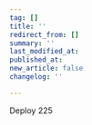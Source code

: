 ```yaml
---
tag: []
title: ''
redirect_from: []
summary: ''
last_modified_at: 
published_at: 
new_article: false
changelog: ''

---
```

Deploy 225